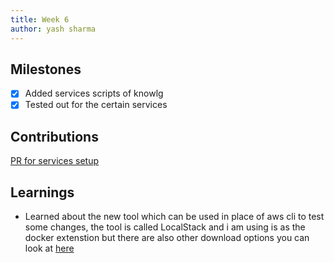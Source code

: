 ```yaml
---
title: Week 6
author: yash sharma
---
```


## Milestones

- [x] Added services scripts of knowlg
- [x] Tested out for the certain services

## Contributions

 [PR for services setup](https://github.com/Sunbird-Knowlg/knowledge-platform/pull/971)

## Learnings

- Learned about the new tool which can be used in place of aws cli to test some changes, the tool is called  LocalStack and i am using is as the docker extenstion but there are also other download options you can look at [here](https://docs.localstack.cloud/getting-started/installation/)
